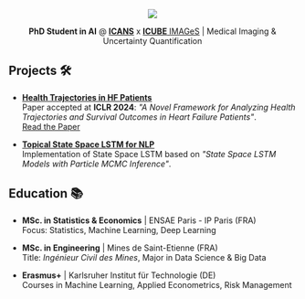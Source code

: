 <p align="center">
<img src="https://github-readme-stats.vercel.app/api?username=Kirscher&rank_icon=github&show_icons=true&hide_border=true">
</p>

<p align="center"><b>PhD Student in AI</b> @ <a href="https://www.icans.eu/en/"><b>ICANS</b></a> x <a href="https://images.icube.unistra.fr/en/index.php/Home"><b>ICUBE</b> IMAGeS</a> | Medical Imaging & Uncertainty Quantification</p>

## Projects 🛠️

- **[Health Trajectories in HF Patients](https://github.com/Kirscher/TextMining_Parcours_de_soin)**  
  Paper accepted at **ICLR 2024**: _"A Novel Framework for Analyzing Health Trajectories and Survival Outcomes in Heart Failure Patients"_.  
  [Read the Paper](https://arxiv.org/abs/2403.03138)

- **[Topical State Space LSTM for NLP](https://github.com/yanisrem/SSM-Project)**  
  Implementation of State Space LSTM based on _"State Space LSTM Models with Particle MCMC Inference"_.

## Education 📚

- **MSc. in Statistics & Economics** | ENSAE Paris - IP Paris (FRA)  
  Focus: Statistics, Machine Learning, Deep Learning

- **MSc. in Engineering** | Mines de Saint-Etienne (FRA)  
  Title: _Ingénieur Civil des Mines_, Major in Data Science & Big Data

- **Erasmus+** | Karlsruher Institut für Technologie (DE)  
  Courses in Machine Learning, Applied Econometrics, Risk Management
